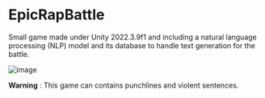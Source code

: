 # EpicRapBattle
Small game made under Unity 2022.3.9f1 and including a natural language processing (NLP) model and its database to handle text generation for the battle.

![image](https://github.com/PierreBio/EpicRapBattle/assets/45881846/aa89660a-ef7d-4f2f-8318-f0fcf84e2623)

**Warning** : This game can contains punchlines and violent sentences.
